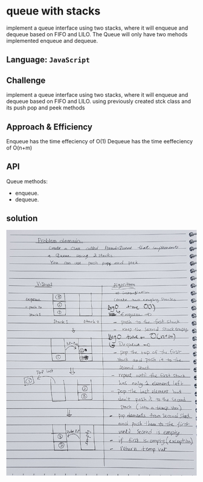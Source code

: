 # queue with stacks

implement a queue interface using two stacks, where it will enqueue and dequeue based on FIFO and LILO.
The Queue will only have two mehods implemented enqueue and dequeue.

## Language: `JavaScript`

## Challenge

implement a queue interface using two stacks, where it will enqueue and dequeue based on FIFO and LILO. using previously created stck class and its push pop and peek methods

## Approach & Efficiency

Enqueue has the time effeciency of O(1)
Dequeue has the time eeffeciency of O(n+m)

## API

Queue methods:

* enqueue.
* dequeue.

## solution

![whiteboard](./queuewithstacks.jpg)
